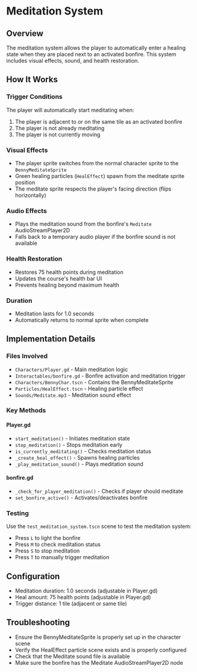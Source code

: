 # Meditation System

## Overview
The meditation system allows the player to automatically enter a healing state when they are placed next to an activated bonfire. This system includes visual effects, sound, and health restoration.

## How It Works

### Trigger Conditions
The player will automatically start meditating when:
1. The player is adjacent to or on the same tile as an activated bonfire
2. The player is not already meditating
3. The player is not currently moving

### Visual Effects
- The player sprite switches from the normal character sprite to the `BennyMeditateSprite`
- Green healing particles (`HealEffect`) spawn from the meditate sprite position
- The meditate sprite respects the player's facing direction (flips horizontally)

### Audio Effects
- Plays the meditation sound from the bonfire's `Meditate` AudioStreamPlayer2D
- Falls back to a temporary audio player if the bonfire sound is not available

### Health Restoration
- Restores 75 health points during meditation
- Updates the course's health bar UI
- Prevents healing beyond maximum health

### Duration
- Meditation lasts for 1.0 seconds
- Automatically returns to normal sprite when complete

## Implementation Details

### Files Involved
- `Characters/Player.gd` - Main meditation logic
- `Interactables/bonfire.gd` - Bonfire activation and meditation trigger
- `Characters/BennyChar.tscn` - Contains the BennyMeditateSprite
- `Particles/HealEffect.tscn` - Healing particle effect
- `Sounds/Meditate.mp3` - Meditation sound effect

### Key Methods

#### Player.gd
- `start_meditation()` - Initiates meditation state
- `stop_meditation()` - Stops meditation early
- `is_currently_meditating()` - Checks meditation status
- `_create_heal_effect()` - Spawns healing particles
- `_play_meditation_sound()` - Plays meditation sound

#### bonfire.gd
- `_check_for_player_meditation()` - Checks if player should meditate
- `set_bonfire_active()` - Activates/deactivates bonfire

### Testing
Use the `test_meditation_system.tscn` scene to test the meditation system:
- Press `L` to light the bonfire
- Press `M` to check meditation status
- Press `S` to stop meditation
- Press `T` to manually trigger meditation

## Configuration
- Meditation duration: 1.0 seconds (adjustable in Player.gd)
- Heal amount: 75 health points (adjustable in Player.gd)
- Trigger distance: 1 tile (adjacent or same tile)

## Troubleshooting
- Ensure the BennyMeditateSprite is properly set up in the character scene
- Verify the HealEffect particle scene exists and is properly configured
- Check that the Meditate sound file is available
- Make sure the bonfire has the Meditate AudioStreamPlayer2D node 